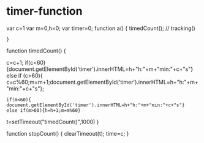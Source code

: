 # timer-function
var c=1
var m=0,h=0;
var timer=0;
function a()
    {
       timedCount();
     //   tracking()
        
    }
function timedCount()
 {

 c=c+1;
    if(c<60) {document.getElementById('timer').innerHTML=h+"h:"+m+"min:"+c+"s"}
    else if (c>60){ c=c%60;m=m+1;document.getElementById('timer').innerHTML=h+"h:"+m+"min:"+c+"s"};
     
    if(m<60){ document.getElementById('timer').innerHTML=h+"h:"+m+"min:"+c+"s"}
    else if(m>60){h=h+1;m=m%60}

 t=setTimeout("timedCount()",1000)
 }
    
function stopCount()
 {
 clearTimeout(t);
     time=c;
 }
